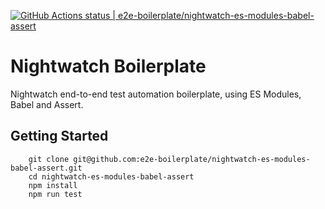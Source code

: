 [![GitHub Actions status | e2e-boilerplate/nightwatch-es-modules-babel-assert](https://github.com/e2e-boilerplate/nightwatch-es-modules-babel-assert/workflows/nightwatch-es-modules-babel-assert/badge.svg)](https://github.com/e2e-boilerplate/nightwatch-es-modules-babel-assert/actions?workflow=nightwatch-es-modules-babel-assert)
    
# Nightwatch Boilerplate
    
Nightwatch end-to-end test automation boilerplate, using ES Modules, Babel and Assert.
    
## Getting Started
    	git clone git@github.com:e2e-boilerplate/nightwatch-es-modules-babel-assert.git
    	cd nightwatch-es-modules-babel-assert
    	npm install
    	npm run test